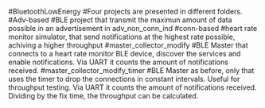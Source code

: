 #BluetoothLowEnergy
#Four projects are presented in different folders.
#Adv-based
#BLE project that transmit the maximun amount of data possible in an advertisement in adv_non_conn_ind 
#conn-based
#heart rate monitor simulator, that send notifications at the highest rate possible, achiving a higher throughput
#master_collector_modify
#BLE Master that connects to a heart rate monitor BLE device, discover the services and enable notifications. Via UART it counts the amount of notifications received.
#master_collector_modify_timer
#BLE Master as before, only that uses the timer to drop the connections in constant intervals. Useful for throughput testing. Via UART it counts the amount of notifications received. Dividing by the fix time, the throughput can be calculated. 
